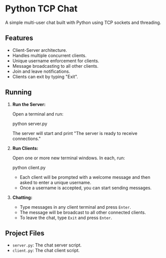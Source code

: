 # Python TCP Chat

A simple multi-user chat built with Python using TCP sockets and threading.

## Features

*   Client-Server architecture.
*   Handles multiple concurrent clients.
*   Unique username enforcement for clients.
*   Message broadcasting to all other clients.
*   Join and leave notifications.
*   Clients can exit by typing "Exit".

## Running

1.  **Run the Server:**

    Open a terminal and run:

    python server.py

    The server will start and print "The server is ready to receive connections."

2.  **Run Clients:**

    Open one or more new terminal windows. In each, run:
  
    python client.py

    *   Each client will be prompted with a welcome message and then asked to enter a unique username.
    *   Once a username is accepted, you can start sending messages.

3.  **Chatting:**
    *   Type messages in any client terminal and press `Enter`.
    *   The message will be broadcast to all other connected clients.
    *   To leave the chat, type `Exit` and press `Enter`.

## Project Files

*   `server.py`: The chat server script.
*   `client.py`: The chat client script.
